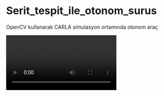 # Serit_tespit_ile_otonom_surus
 OpenCV kullanarak CARLA simulasyon ortamında otonom araç

![Sürüş videosu](/video/sürüş_videosu.mp4)
